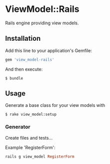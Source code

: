 # ViewModel::Rails

Rails engine providing view models.

## Installation

Add this line to your application's Gemfile:

```ruby
gem 'view_model-rails'
```

And then execute:

    $ bundle

## Usage

Generate a base class for your view models with

    $ rake view_model:setup

### Generator
Create files and tests...

Example 'RegisterForm':

```ruby
rails g view_model RegisterForm
```
